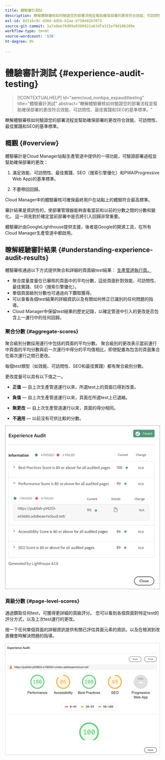 ```yaml
---
title: 體驗審計測試
description: 瞭解體驗審核如何驗證您的部署流程並幫助確保部署的更改符合效能、可訪問性、最佳實踐和SEO的基準標準。
exl-id: 8d31bc9c-d38d-4d5b-b2ae-b758e02b7073
source-git-commit: 1a7a9ee78d09a9360922a63dfa315ef9d106209e
workflow-type: tm+mt
source-wordcount: '536'
ht-degree: 0%

---
```



# 體驗審計測試 {#experience-audit-testing}

>[!CONTEXTUALHELP]
>id="aemcloud_nonbpa_expaudittesting"
>title="體驗審計測試"
>abstract="瞭解體驗審核如何驗證您的部署流程並幫助確保部署的更改符合效能、可訪問性、最佳實踐和SEO的基準標準。"

瞭解體驗審核如何驗證您的部署流程並幫助確保部署的更改符合效能、可訪問性、最佳實踐和SEO的基準標準。

## 概觀 {#overview}

體驗審計是Cloud Manager站點生產管道中提供的一項功能，可驗證部署過程並幫助確保部署的更改：

1. 滿足效能、可訪問性、最佳實踐、SEO（搜索引擎優化）和PWA(Progressive Web App)的基準標準。

1. 不要帶回回歸。

Cloud Manager中的體驗審核可確保最終用戶在站點上的體驗符合最高標準。

審計結果是資訊性的，使部署管理器能夠查看當前和以前的分數之間的分數和變化。 這一洞見對於確定當前部署中是否將引入回歸非常重要。

體驗審計由GoogleLighthouse提供支援，後者是Google的開源工具，在所有Cloud Manager生產管道中都啟用。

## 瞭解經驗審計結果 {#understanding-experience-audit-results}

體驗審核通過以下方式提供聚合和詳細的頁面級test結果： [生產管道執行頁。](/help/implementing/cloud-manager/deploy-code.md)

* 聚合度量度量在已審核的頁面中的平均分數，這些頁面針對效能、可訪問性、最佳實踐、SEO（搜索引擎優化）。
* 單個頁面級別分數也可通過向下鑽取獲得。
* 可以查看各個test結果的詳細資訊以及有關如何修正已識別的任何問題的指導。
* Cloud Manager中保留test結果的歷史記錄，以確定管道中引入的更改是否包含上一運行中的任何回歸。

### 聚合分數 {#aggregate-scores}

聚合級別分數採用運行中包括的頁面的平均分數。 聚合級別的更改表示當前運行中頁面的平均分數與前一次運行中得分的平均值相比，即使配置為包含的頁面集合在兩次運行之間已更改。

每個test類型（如效能、可訪問性、SEO和最佳實踐）都有聚合級別分數。

更改度量可以具有以下值之一。

* **正值**  — 自上次生產管道運行以來，所選test上的頁面已得到改善。

* **負值**  — 自上次生產管道運行以來，頁面在所選test上已退縮。

* **無更改**  — 自上次生產管道運行以來，頁面的得分相同。

* **不適用**  — 以前沒有可供比較的分數。

![經驗審計結果](/help/implementing/cloud-manager/assets/exp-audit-1.png)


### 頁級分數 {#page-level-scores}

通過鑽取任何test，可獲得更詳細的頁級評分。 您可以看到各個頁面對特定test的評分方式，以及上次test運行的更改。

按一下任何單個頁面的詳細資訊提供有關已評估頁面元素的資訊，以及在檢測到改進機會時解決問題的指導。

![頁級分數](/help/implementing/cloud-manager/assets/exp-audit-2.png)
